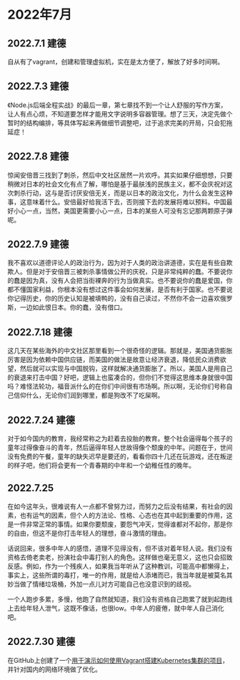 # 2022年7月

## 2022.7.1 建德

自从有了vagrant，创建和管理虚拟机，实在是太方便了，解放了好多时间啊。

## 2022.7.3 建德

《Node.js后端全程实战》的最后一章，第七章找不到一个让人舒服的写作方案，让人有点心烦，不知道要怎样才能用文字说明多容器管理。想了三天，决定先做个暂时的结构编排，等具体写起来再做细节调整吧，过于追求完美的开局，只会犯拖延症！

## 2022.7.8 建德

惊闻安倍晋三找到了刺杀，然后中文社区居然一片欢呼。其实如果仔细想想，只要稍微对日本的社会文化有点了解，哪怕是基于最肤浅的民族主义，都不会庆祝对这次刺杀行动，这与是否讨厌安倍无关，而是以日本的政治文化，为什么会发生这种事，这意味着什么。安倍最好给我活下去，否则接下去的发展将难以预料。中国最好小心一点，当然，美国更需要小心一点，日本的某些人可没有忘记那两颗原子弹呢。

## 2022.7.9 建德

我不喜欢以道德评论人的政治行为，因为对于人类的政治讲道德，实在是有些自欺欺人。但是对于安倍晋三被刺杀事情做公开的庆祝，只是非常纯粹的蠢。不要说你的蠢是因为真，没有人会把当街裸奔的行为当做真实。也不要说你的蠢是爱国，你都不懂国家利益，你根本没有想过这件事会如何发展，是否有利于国家。也不要说你记得历史，你的历史认知是被填鸭的，没有自己读过，不然你不会一边喜欢俄罗斯，一边如此恨日本。你的蠢，没有借口。

## 2022.7.18 建德

这几天在某些海外的中文社区那里看到一个很奇怪的逻辑。那就是，美国通货膨胀厉害是因为依赖中国供应链，而美国的做法是故意让经济衰退，降低民众消费欲望，然后就可以实现与中国脱钩，这样就解决通货膨胀了。所以，美国人是用自己的衰退来打击中国？好吧，逻辑上也蛮凑合的，但你们不觉得这思维本身就很中国吗？难怪法轮功，福音派什么的在你们中间很有市场啊。所以啊，无论你们号称自己信仰什么，无论你们润到哪里，都是狗改不了吃屎啊。

## 2022.7.24 建德

对于如今国内的教育，我经常称之为赶着去投胎的教育。整个社会逼得每个孩子的童年过得像奋斗的青年，然后逼得年轻人世故得像个颓废的中年。问题在于，世间没有免费的午餐，童年的缺失迟早是要还的，看看你四十几还在玩游戏，还在叛逆的样子吧，他们将会更有一个青春期的中年和一个幼稚任性的晚年。

## 2022.7.25

在如今这年头，很难说有人一点都不曾努力过，而努力之后没有结果，有社会的因素，也有运气的因素，但个人的方法论、性格、心态也在其中起到重要的作用，这是一件非常正常的事情。如果你要颓废，要怨气冲天，觉得谁都对不起你，那是你的自由，但这不是你打击年轻人的理想，奋斗激情的理由。

话说回来，很多中年人的感悟，道理不见得没有，但不该对着年轻人说。我们没有资格去倚老卖老，扮演社会中毒打别人的角色。这样做也毫无意义，这也只会招致反感。例如，作为一个残疾人，如果我当年听从了这种教训，可能高中都懒得上，事实上，这些所谓的毒打，唯一的作用，就是给人添堵而已，我当年就是被莫名其妙当做了情绪垃圾桶，外加一点儿对方可能自己也没意识到的歧视。

一个人跑步多累，多慢，他跑了自然就知道，我们没有资格自己跑累了就到起跑线上去给年轻人泄气，这既不像话，也很low。中年人的疲倦，就中年人自己消化吧。

## 2022.7.30 建德

在GitHub上创建了一个[用于演示如何使用Vagrant搭建Kubernetes集群的项目](https://github.com/owlman/vagrant-ubuntu-k8s-cluster)，并针对国内的网络环境做了优化。
